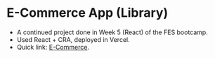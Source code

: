 # E-Commerce App (Library)
* A continued project done in Week 5 (React) of the FES bootcamp.
* Used React + CRA, deployed in Vercel.
* Quick link: <a target="blank" href="https://yijio.github.io/fes-e-commerce">E-Commerce</a>.